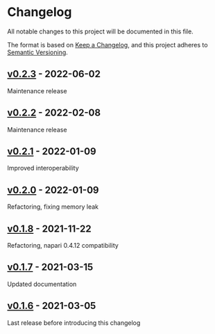 # Changelog

All notable changes to this project will be documented in this file.

The format is based on [Keep a Changelog](https://keepachangelog.com/en/1.0.0/),
and this project adheres to [Semantic Versioning](https://semver.org/spec/v2.0.0.html).

## [v0.2.3] - 2022-06-02

Maintenance release

## [v0.2.2] - 2022-02-08

Maintenance release

## [v0.2.1] - 2022-01-09

Improved interoperability

## [v0.2.0] - 2022-01-09

Refactoring, fixing memory leak

## [v0.1.8] - 2021-11-22

Refactoring, napari 0.4.12 compatibility

## [v0.1.7] - 2021-03-15

Updated documentation

## [v0.1.6] - 2021-03-05

Last release before introducing this changelog


[v0.2.3]: https://github.com/BodenmillerGroup/napari-imc/compare/v0.2.2...v0.2.3
[v0.2.2]: https://github.com/BodenmillerGroup/napari-imc/compare/v0.2.1...v0.2.2
[v0.2.1]: https://github.com/BodenmillerGroup/napari-imc/compare/v0.2.0...v0.2.1
[v0.2.0]: https://github.com/BodenmillerGroup/napari-imc/compare/v0.1.8...v0.2.0
[v0.1.8]: https://github.com/BodenmillerGroup/napari-imc/compare/v0.1.7...v0.1.8
[v0.1.7]: https://github.com/BodenmillerGroup/napari-imc/compare/v0.1.6...v0.1.7
[v0.1.6]: https://github.com/BodenmillerGroup/napping/releases/tag/v0.1.6
